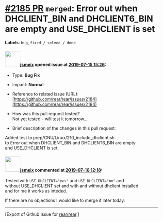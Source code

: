 [\#2185 PR](https://github.com/rear/rear/pull/2185) `merged`: Error out when DHCLIENT\_BIN and DHCLIENT6\_BIN are empty and USE\_DHCLIENT is set
================================================================================================================================================

**Labels**: `bug`, `fixed / solved / done`

#### <img src="https://avatars.githubusercontent.com/u/1788608?u=925fc54e2ce01551392622446ece427f51e2f0ce&v=4" width="50">[jsmeix](https://github.com/jsmeix) opened issue at [2019-07-15 15:26](https://github.com/rear/rear/pull/2185):

-   Type: **Bug Fix**

-   Impact: **Normal**

-   Reference to related issue (URL):  
    [https://github.com/rear/rear/issues/2184](https://github.com/rear/rear/issues/2184)

-   How was this pull request tested?  
    Not yet tested - will test it tomorrow...

-   Brief description of the changes in this pull request:

Added test to prep/GNU/Linux/210\_include\_dhclient.sh  
to Error out when DHCLIENT\_BIN and DHCLIENT6\_BIN are empty  
and USE\_DHCLIENT is set.

#### <img src="https://avatars.githubusercontent.com/u/1788608?u=925fc54e2ce01551392622446ece427f51e2f0ce&v=4" width="50">[jsmeix](https://github.com/jsmeix) commented at [2019-07-16 12:18](https://github.com/rear/rear/pull/2185#issuecomment-511791634):

Tested with `USE_DHCLIENT="yes"` and `USE_DHCLIENT="no"` and  
without USE\_DHCLIENT set and with and without dhclient installed  
and for me it works as inteded.

If there are no objections I would like to merge it later today.

------------------------------------------------------------------------

\[Export of Github issue for
[rear/rear](https://github.com/rear/rear).\]
